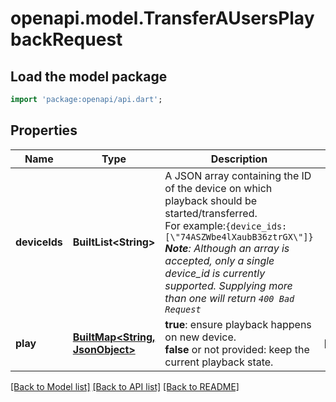 # openapi.model.TransferAUsersPlaybackRequest

## Load the model package
```dart
import 'package:openapi/api.dart';
```

## Properties
Name | Type | Description | Notes
------------ | ------------- | ------------- | -------------
**deviceIds** | **BuiltList&lt;String&gt;** | A JSON array containing the ID of the device on which playback should be started/transferred.<br/>For example:`{device_ids:[\"74ASZWbe4lXaubB36ztrGX\"]}`<br/>_**Note**: Although an array is accepted, only a single device_id is currently supported. Supplying more than one will return `400 Bad Request`_  | 
**play** | [**BuiltMap&lt;String, JsonObject&gt;**](JsonObject.md) | **true**: ensure playback happens on new device.<br/>**false** or not provided: keep the current playback state.  | [optional] 

[[Back to Model list]](../README.md#documentation-for-models) [[Back to API list]](../README.md#documentation-for-api-endpoints) [[Back to README]](../README.md)


